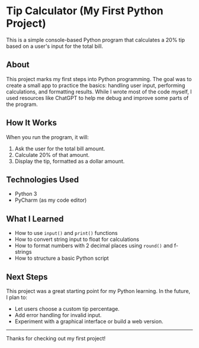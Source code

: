 # Tip Calculator (My First Python Project)

This is a simple console-based Python program that calculates a 20% tip based on a user's input for the total bill.

## About

This project marks my first steps into Python programming. The goal was to create a small app to practice the basics: handling user input, performing calculations, and formatting results. While I wrote most of the code myself, I used resources like ChatGPT to help me debug and improve some parts of the program.

## How It Works

When you run the program, it will:

1. Ask the user for the total bill amount.
2. Calculate 20% of that amount.
3. Display the tip, formatted as a dollar amount.

## Technologies Used

- Python 3
- PyCharm (as my code editor)

## What I Learned

- How to use `input()` and `print()` functions
- How to convert string input to float for calculations
- How to format numbers with 2 decimal places using `round()` and f-strings
- How to structure a basic Python script

## Next Steps

This project was a great starting point for my Python learning. In the future, I plan to:

- Let users choose a custom tip percentage.
- Add error handling for invalid input.
- Experiment with a graphical interface or build a web version.

---

Thanks for checking out my first project!
